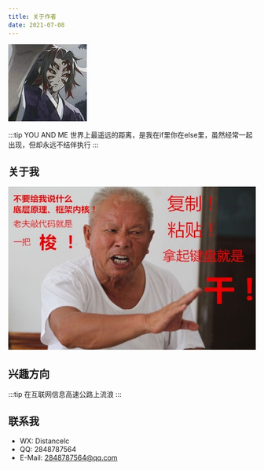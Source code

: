 ```yaml
---
title: 关于作者
date: 2021-07-08
---
```



<!-- more -->
 ![头像](../img/tx.jpg )

 :::tip YOU AND ME 
世界上最遥远的距离，是我在if里你在else里，虽然经常一起出现，但却永远不结伴执行
:::
        


## 关于我
<Boxx type='tip'  content='一个莫名其妙的，喜欢敲代码，但是又很菜，表面上高冷、不苟言笑的，偶尔又嬉皮笑脸，偶尔又特立独行的，双重性格的“技术”爱好者！'/> 

 ![图片](../img/ss.png)

## 兴趣方向
:::tip
在互联网信息高速公路上流浪
:::

## 联系我
 - WX: Distancelc
 - QQ: 2848787564
 - E-Mail: 2848787564@qq.com
        